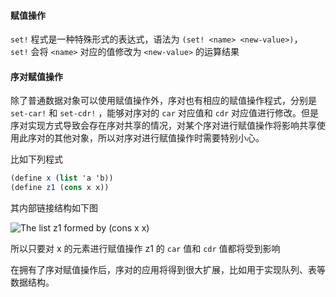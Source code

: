 #### 赋值操作

`set!` 程式是一种特殊形式的表达式，语法为 `(set! <name> <new-value>)`，`set!` 会将 `<name>` 对应的值修改为 `<new-value>` 的运算结果

#### 序对赋值操作

除了普通数据对象可以使用赋值操作外，序对也有相应的赋值操作程式，分别是 `set-car!` 和 `set-cdr!` ，能够对序对的 `car` 对应值和 `cdr` 对应值进行修改。但是序对实现方式导致会存在序对共享的情况，对某个序对进行赋值操作将影响共享使用此序对的其他对象，所以对序对进行赋值操作时需要特别小心。

比如下列程式

```scheme
(define x (list 'a 'b))
(define z1 (cons x x))
```

其内部链接结构如下图

![The list z1 formed by (cons x x)](https://github.com/CloneableX/SICP-learning/wiki/images/3/3-16.png)

所以只要对 x 的元素进行赋值操作 z1 的 `car` 值和 `cdr` 值都将受到影响

在拥有了序对赋值操作后，序对的应用将得到很大扩展，比如用于实现队列、表等数据结构。
